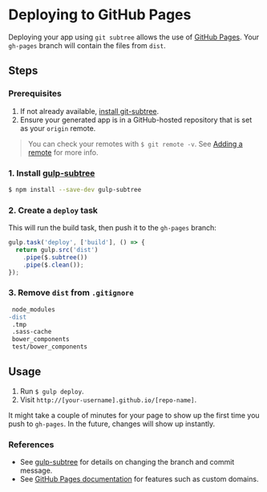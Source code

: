 # Deploying to GitHub Pages

Deploying your app using `git subtree` allows the use of [GitHub Pages](https://pages.github.com). Your `gh-pages` branch will contain the files from `dist`.


## Steps

### Prerequisites

1. If not already available, [install git-subtree](http://engineeredweb.com/blog/how-to-install-git-subtree).
2. Ensure your generated app is in a GitHub-hosted repository that is set as your `origin` remote.

> You can check your remotes with `$ git remote -v`. See [Adding a remote](https://help.github.com/articles/adding-a-remote) for more info.

### 1. Install [gulp-subtree](https://github.com/Snugug/gulp-subtree)

```sh
$ npm install --save-dev gulp-subtree
```

### 2. Create a `deploy` task

This will run the build task, then push it to the `gh-pages` branch:

```js
gulp.task('deploy', ['build'], () => {
  return gulp.src('dist')
    .pipe($.subtree())
    .pipe($.clean());
});
```

### 3. Remove `dist` from `.gitignore`

```diff
 node_modules
-dist
 .tmp
 .sass-cache
 bower_components
 test/bower_components
```


## Usage

1. Run `$ gulp deploy`.
2. Visit `http://[your-username].github.io/[repo-name]`.

It might take a couple of minutes for your page to show up the first time you push to `gh-pages`. In the future, changes will show up instantly.

### References

- See [gulp-subtree](https://github.com/Snugug/gulp-subtree) for details on changing the branch and commit message.
- See [GitHub Pages documentation](https://help.github.com/categories/20/articles) for features such as custom domains.
